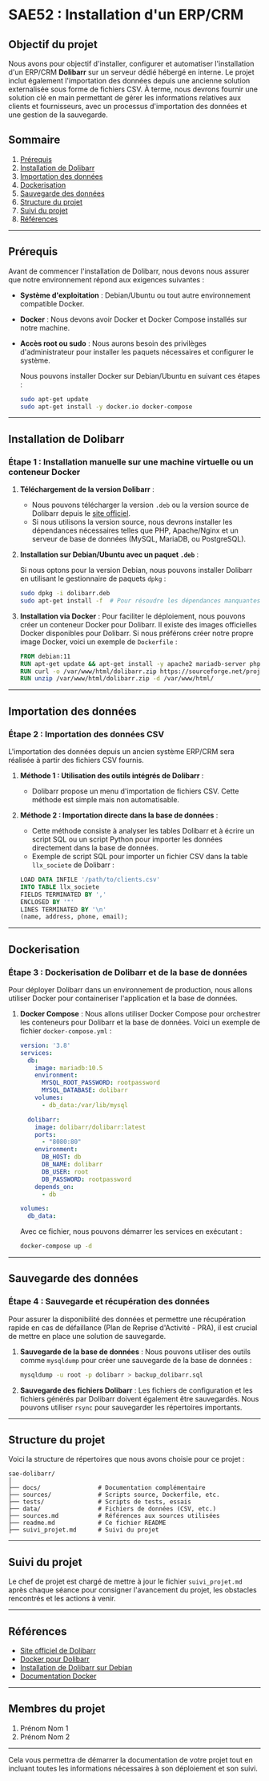 # SAE52 : Installation d'un ERP/CRM

## Objectif du projet

Nous avons pour objectif d'installer, configurer et automatiser l'installation d'un ERP/CRM **Dolibarr** sur un serveur dédié hébergé en interne. Le projet inclut également l'importation des données depuis une ancienne solution externalisée sous forme de fichiers CSV. À terme, nous devrons fournir une solution clé en main permettant de gérer les informations relatives aux clients et fournisseurs, avec un processus d'importation des données et une gestion de la sauvegarde.

## Sommaire

1. [Prérequis](#prérequis)
2. [Installation de Dolibarr](#installation-de-dolibarr)
3. [Importation des données](#importation-des-données)
4. [Dockerisation](#dockerisation)
5. [Sauvegarde des données](#sauvegarde-des-données)
6. [Structure du projet](#structure-du-projet)
7. [Suivi du projet](#suivi-du-projet)
8. [Références](#références)

---

## Prérequis

Avant de commencer l'installation de Dolibarr, nous devons nous assurer que notre environnement répond aux exigences suivantes :

- **Système d'exploitation** : Debian/Ubuntu ou tout autre environnement compatible Docker.
- **Docker** : Nous devons avoir Docker et Docker Compose installés sur notre machine.
- **Accès root ou sudo** : Nous aurons besoin des privilèges d'administrateur pour installer les paquets nécessaires et configurer le système.
  
  Nous pouvons installer Docker sur Debian/Ubuntu en suivant ces étapes :

  ```bash
  sudo apt-get update
  sudo apt-get install -y docker.io docker-compose
  ```

---

## Installation de Dolibarr

### Étape 1 : Installation manuelle sur une machine virtuelle ou un conteneur Docker

1. **Téléchargement de la version Dolibarr** :
   - Nous pouvons télécharger la version `.deb` ou la version source de Dolibarr depuis le [site officiel](https://www.dolibarr.org).
   - Si nous utilisons la version source, nous devrons installer les dépendances nécessaires telles que PHP, Apache/Nginx et un serveur de base de données (MySQL, MariaDB, ou PostgreSQL).

2. **Installation sur Debian/Ubuntu avec un paquet `.deb`** :

   Si nous optons pour la version Debian, nous pouvons installer Dolibarr en utilisant le gestionnaire de paquets `dpkg` :

   ```bash
   sudo dpkg -i dolibarr.deb
   sudo apt-get install -f  # Pour résoudre les dépendances manquantes
   ```

3. **Installation via Docker** :
   Pour faciliter le déploiement, nous pouvons créer un conteneur Docker pour Dolibarr. Il existe des images officielles Docker disponibles pour Dolibarr. Si nous préférons créer notre propre image Docker, voici un exemple de `Dockerfile` :

   ```dockerfile
   FROM debian:11
   RUN apt-get update && apt-get install -y apache2 mariadb-server php php-mysql php-xml php-mbstring
   RUN curl -o /var/www/html/dolibarr.zip https://sourceforge.net/projects/dolibarr/files/latest/download
   RUN unzip /var/www/html/dolibarr.zip -d /var/www/html/
   ```

---

## Importation des données

### Étape 2 : Importation des données CSV

L'importation des données depuis un ancien système ERP/CRM sera réalisée à partir des fichiers CSV fournis. 

1. **Méthode 1 : Utilisation des outils intégrés de Dolibarr** :
   - Dolibarr propose un menu d'importation de fichiers CSV. Cette méthode est simple mais non automatisable.

2. **Méthode 2 : Importation directe dans la base de données** :
   - Cette méthode consiste à analyser les tables Dolibarr et à écrire un script SQL ou un script Python pour importer les données directement dans la base de données.
   - Exemple de script SQL pour importer un fichier CSV dans la table `llx_societe` de Dolibarr :
   
   ```sql
   LOAD DATA INFILE '/path/to/clients.csv'
   INTO TABLE llx_societe
   FIELDS TERMINATED BY ','
   ENCLOSED BY '"'
   LINES TERMINATED BY '\n'
   (name, address, phone, email);
   ```

---

## Dockerisation

### Étape 3 : Dockerisation de Dolibarr et de la base de données

Pour déployer Dolibarr dans un environnement de production, nous allons utiliser Docker pour containeriser l'application et la base de données.

1. **Docker Compose** :
   Nous allons utiliser Docker Compose pour orchestrer les conteneurs pour Dolibarr et la base de données. Voici un exemple de fichier `docker-compose.yml` :

   ```yaml
   version: '3.8'
   services:
     db:
       image: mariadb:10.5
       environment:
         MYSQL_ROOT_PASSWORD: rootpassword
         MYSQL_DATABASE: dolibarr
       volumes:
         - db_data:/var/lib/mysql

     dolibarr:
       image: dolibarr/dolibarr:latest
       ports:
         - "8080:80"
       environment:
         DB_HOST: db
         DB_NAME: dolibarr
         DB_USER: root
         DB_PASSWORD: rootpassword
       depends_on:
         - db

   volumes:
     db_data:
   ```

   Avec ce fichier, nous pouvons démarrer les services en exécutant :

   ```bash
   docker-compose up -d
   ```

---

## Sauvegarde des données

### Étape 4 : Sauvegarde et récupération des données

Pour assurer la disponibilité des données et permettre une récupération rapide en cas de défaillance (Plan de Reprise d'Activité - PRA), il est crucial de mettre en place une solution de sauvegarde.

1. **Sauvegarde de la base de données** :
   Nous pouvons utiliser des outils comme `mysqldump` pour créer une sauvegarde de la base de données :

   ```bash
   mysqldump -u root -p dolibarr > backup_dolibarr.sql
   ```

2. **Sauvegarde des fichiers Dolibarr** :
   Les fichiers de configuration et les fichiers générés par Dolibarr doivent également être sauvegardés. Nous pouvons utiliser `rsync` pour sauvegarder les répertoires importants.

---

## Structure du projet

Voici la structure de répertoires que nous avons choisie pour ce projet :

```
sae-dolibarr/
│
├── docs/                # Documentation complémentaire
├── sources/             # Scripts source, Dockerfile, etc.
├── tests/               # Scripts de tests, essais
├── data/                # Fichiers de données (CSV, etc.)
├── sources.md           # Références aux sources utilisées
├── readme.md            # Ce fichier README
├── suivi_projet.md      # Suivi du projet
```

---

## Suivi du projet

Le chef de projet est chargé de mettre à jour le fichier `suivi_projet.md` après chaque séance pour consigner l'avancement du projet, les obstacles rencontrés et les actions à venir.

---

## Références

- [Site officiel de Dolibarr](https://www.dolibarr.org/)
- [Docker pour Dolibarr](https://hub.docker.com/r/dolibarr/dolibarr)
- [Installation de Dolibarr sur Debian](https://all-it-network.com/installer-dolibar/)
- [Documentation Docker](https://docs.docker.com/)

---

## Membres du projet

1. Prénom Nom 1  
2. Prénom Nom 2  

---

Cela vous permettra de démarrer la documentation de votre projet tout en incluant toutes les informations nécessaires à son déploiement et son suivi.
